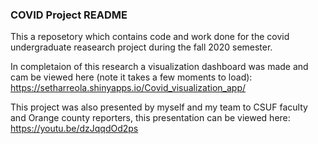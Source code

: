 ### COVID Project README

This a reposetory which contains code and work done for the covid
undergraduate reasearch project during the fall 2020 semester.

In completaion of this research a visualization dashboard was made and
cam be viewed here (note it takes a few moments to load):
<a href="https://setharreola.shinyapps.io/Covid_visualization_app/" class="uri">https://setharreola.shinyapps.io/Covid_visualization_app/</a>

This project was also presented by myself and my team to CSUF faculty
and Orange county reporters, this presentation can be viewed here:
<a href="https://youtu.be/dzJqqdOd2ps" class="uri">https://youtu.be/dzJqqdOd2ps</a>
